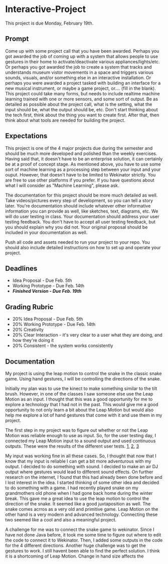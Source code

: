 # Interactive-Project
This project is due Monday, February 19th.

## Prompt
Come up with some project call that you have been awarded. Perhaps you got awarded the job of coming up with a system that allows people to use gestures in their home to activate/deactivate various appliances/lights/etc. Or perhaps you got awarded the job to create a system that tracks and understands museum vistor movements in a space and triggers various sounds, visuals, and/or something else in an interactive installation. Or perhaps you were awarded a project tasked with building an interface for a new musical instrument, or maybe a game project, or.... (fill in the blank). This project could take many forms, but needs to include realtime machine learning trained with one or more sensors, and some sort of output. Be as detailed as possible about the project call, what is the setting, what the input should be, what the output should be, etc. Don't start thinking about the tech first, think about the thing you want to create first. After that, then think about what tools are needed for building the project.

## Expectations
This project is one of the 4 major projects due during the semester and should be much more developed and polished than the weekly exercises. Having said that, it doesn't have to be an enterprise solution, it can certainly be at a proof of concept stage. As mentioned above, you have to use some sort of machine learning as a processing step between your input and your ouput. However, that doesn't have to be limited to Wekinator strictly. You are free to use other platforms if you prefer. If you have questions about what I will consider as "Machine Learning", please ask. 

The documentation for this project should be more much detailed as well. Take videos/pictures every step of development, so you can tell a story later. You're documentation should include whatever other informative information you can provide as well, like sketches, text, diagrams, etc. We will do user testing in class. Your documentation should address your user testing feedback. You don't have to accept all user testing feedback, but you should explain why you did not. Your original proposal should be included in your documentation as well.

Push all code and assets needed to run your project to your repo. You should also include detailed instructions on how to set up and operate your project.

## Deadlines
* Idea Proposal - Due Feb. 5th
* Working Prototype - Due Feb. 14th
* ***Finished Version - Due Feb. 19th*** 

## Grading Rubric
* 20% Idea Proposal - Due Feb. 5th
* 20% Working Prototype - Due Feb. 14th
* 20% Creativity
* 20% Clear Interaction - it's very clear to a user what they are doing, and how they're doing it
* 20% Consistent - the system works consistently

## Documentation

My project is using the leap motion to control the snake in the classic snake game. Using hand gestures, I will be controlling the directions of the snake. 

Initially my plan was to use the kinect to make something similar to the tilt brush. However, in one of the classes I saw someone else use the Leap Motion as an input. I thought that this was a good opportunity for me to explore a technology that I had not in the past. This would give me a good opportunity to not only learn a bit about the Leap Motion but would also help me explore a lot of hand gestures that come with it and use them in my project.

The first step in my project was to figure out whether or not the Leap Motion was reliable enough to use as input. So, for the user testing day, I connected my Leap Motion input to a sound output and used continuous outputs. 
These were the results of the different user tests. 
[1](https://www.youtube.com/watch?v=GuW2UtWIzAU), [2](https://www.youtube.com/watch?v=eKlrWJCkOg4), [3](https://www.youtube.com/watch?v=N2nOqKBLDso)

My input was working fine in all these cases. So, I thought that now that I know that my input is reliable I can get a bit more adventurous with my output. I decided to do something with sound. I decided to make an air DJ output where gestures would lead to different sound effects. On further research on the internet, I found that this had already been done before and I lost interest in the idea. 
I started thinking of some other idea and decided to do something with a game. I had recently played snake on my grandmothers old phone when I had gone back home during the winter break. This gave me a great idea to use the leap motion to control the direction of the snake. 
It seemed like a good juxtaposition as well. The snake comes acrros as a very old and primitive game. Leap Motion on the other hand is a very modern and advanced technology. Connecting these two seemed like a cool and also a meaningful project. 

A challenge for me was to connect the snake game to wekinator. Since I have not done Java before, it took me some time to figure out where to edit the code to connect it to Wekinator. Then, I added some outputs in the code for the 4 different directions. 
Another huge challenge was to get the gestures to work. I still havent been able to find the perfect solution. I think it is a shortcoming of Leap Motion. Change in hand size affects the 
